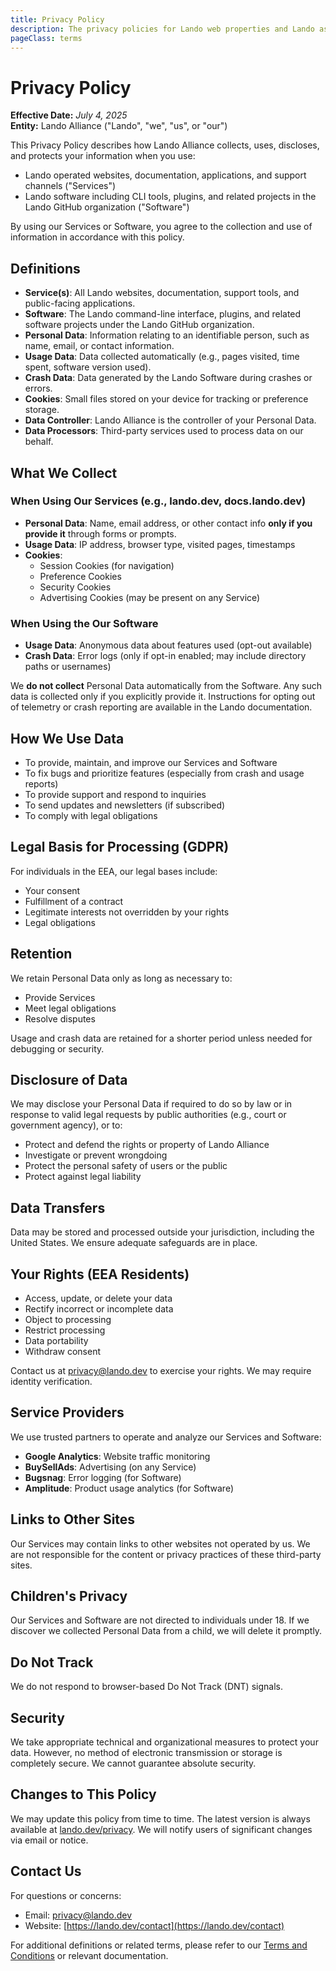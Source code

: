```yaml
---
title: Privacy Policy
description: The privacy policies for Lando web properties and Lando as software
pageClass: terms
---
```

# Privacy Policy

**Effective Date:** _July 4, 2025_\
**Entity:** Lando Alliance ("Lando", "we", "us", or "our")

This Privacy Policy describes how Lando Alliance collects, uses, discloses, and protects your information when you use:

- Lando operated websites, documentation, applications, and support channels ("Services")
- Lando software including CLI tools, plugins, and related projects in the Lando GitHub organization ("Software")

By using our Services or Software, you agree to the collection and use of information in accordance with this policy.

## Definitions

- **Service(s)**: All Lando websites, documentation, support tools, and public-facing applications.
- **Software**: The Lando command-line interface, plugins, and related software projects under the Lando GitHub organization.
- **Personal Data**: Information relating to an identifiable person, such as name, email, or contact information.
- **Usage Data**: Data collected automatically (e.g., pages visited, time spent, software version used).
- **Crash Data**: Data generated by the Lando Software during crashes or errors.
- **Cookies**: Small files stored on your device for tracking or preference storage.
- **Data Controller**: Lando Alliance is the controller of your Personal Data.
- **Data Processors**: Third-party services used to process data on our behalf.

## What We Collect

### When Using Our Services (e.g., lando.dev, docs.lando.dev)

- **Personal Data**: Name, email address, or other contact info **only if you provide it** through forms or prompts.
- **Usage Data**: IP address, browser type, visited pages, timestamps
- **Cookies**:
  - Session Cookies (for navigation)
  - Preference Cookies
  - Security Cookies
  - Advertising Cookies (may be present on any Service)

### When Using the Our Software

- **Usage Data**: Anonymous data about features used (opt-out available)
- **Crash Data**: Error logs (only if opt-in enabled; may include directory paths or usernames)

We **do not collect** Personal Data automatically from the Software. Any such data is collected only if you explicitly provide it. Instructions for opting out of telemetry or crash reporting are available in the Lando documentation.

## How We Use Data

- To provide, maintain, and improve our Services and Software
- To fix bugs and prioritize features (especially from crash and usage reports)
- To provide support and respond to inquiries
- To send updates and newsletters (if subscribed)
- To comply with legal obligations

## Legal Basis for Processing (GDPR)

For individuals in the EEA, our legal bases include:

- Your consent
- Fulfillment of a contract
- Legitimate interests not overridden by your rights
- Legal obligations

## Retention

We retain Personal Data only as long as necessary to:

- Provide Services
- Meet legal obligations
- Resolve disputes

Usage and crash data are retained for a shorter period unless needed for debugging or security.

## Disclosure of Data

We may disclose your Personal Data if required to do so by law or in response to valid legal requests by public authorities (e.g., court or government agency), or to:
- Protect and defend the rights or property of Lando Alliance
- Investigate or prevent wrongdoing
- Protect the personal safety of users or the public
- Protect against legal liability

## Data Transfers

Data may be stored and processed outside your jurisdiction, including the United States. We ensure adequate safeguards are in place.

## Your Rights (EEA Residents)

- Access, update, or delete your data
- Rectify incorrect or incomplete data
- Object to processing
- Restrict processing
- Data portability
- Withdraw consent

Contact us at [privacy@lando.dev](mailto\:privacy@lando.dev) to exercise your rights. We may require identity verification.

## Service Providers

We use trusted partners to operate and analyze our Services and Software:

- **Google Analytics**: Website traffic monitoring
- **BuySellAds**: Advertising (on any Service)
- **Bugsnag**: Error logging (for Software)
- **Amplitude**: Product usage analytics (for Software)

## Links to Other Sites

Our Services may contain links to other websites not operated by us. We are not responsible for the content or privacy practices of these third-party sites.

## Children's Privacy

Our Services and Software are not directed to individuals under 18. If we discover we collected Personal Data from a child, we will delete it promptly.

## Do Not Track

We do not respond to browser-based Do Not Track (DNT) signals.

## Security

We take appropriate technical and organizational measures to protect your data. However, no method of electronic transmission or storage is completely secure. We cannot guarantee absolute security.

## Changes to This Policy

We may update this policy from time to time. The latest version is always available at [lando.dev/privacy](https://lando.dev/privacy). We will notify users of significant changes via email or notice.

## Contact Us

For questions or concerns:

- Email: [privacy@lando.dev](mailto\:privacy@lando.dev)
- Website: [https://lando.dev/contact](https://lando.dev/contact)

For additional definitions or related terms, please refer to our [Terms and Conditions](https://lando.dev/terms/) or relevant documentation.
